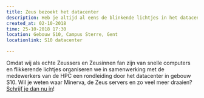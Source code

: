 ```yaml
---
title: Zeus bezoekt het datacenter
description: Heb je altijd al eens de blinkende lichtjes in het datacenter van dichtbij willen zien? Dit is je kans!
created_at: 02-10-2018
time: 25-10-2018 17:30
location: Gebouw S10, Campus Sterre, Gent
locationlink: S10 datacenter

---
```


Omdat wij als echte Zeussers en Zeusinnen fan zijn van snelle computers en flikkerende lichtjes organiseren we in samenwerking met de medewerkers van de HPC een rondleiding door het datacenter in gebouw S10. Wil je weten waar Minerva, de Zeus servers en zo veel meer draaien? [Schrijf je dan nu in](http://bitly.com/98K8eH)!
